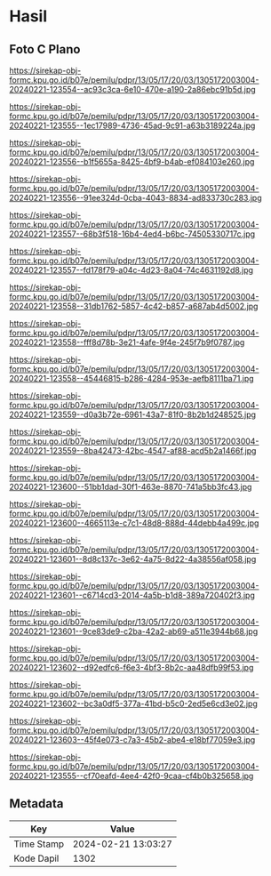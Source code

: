 # Hasil

## Foto C Plano

https://sirekap-obj-formc.kpu.go.id/b07e/pemilu/pdpr/13/05/17/20/03/1305172003004-20240221-123554--ac93c3ca-6e10-470e-a190-2a86ebc91b5d.jpg

https://sirekap-obj-formc.kpu.go.id/b07e/pemilu/pdpr/13/05/17/20/03/1305172003004-20240221-123555--1ec17989-4736-45ad-9c91-a63b3189224a.jpg

https://sirekap-obj-formc.kpu.go.id/b07e/pemilu/pdpr/13/05/17/20/03/1305172003004-20240221-123556--b1f5655a-8425-4bf9-b4ab-ef084103e260.jpg

https://sirekap-obj-formc.kpu.go.id/b07e/pemilu/pdpr/13/05/17/20/03/1305172003004-20240221-123556--91ee324d-0cba-4043-8834-ad833730c283.jpg

https://sirekap-obj-formc.kpu.go.id/b07e/pemilu/pdpr/13/05/17/20/03/1305172003004-20240221-123557--68b3f518-16b4-4ed4-b6bc-74505330717c.jpg

https://sirekap-obj-formc.kpu.go.id/b07e/pemilu/pdpr/13/05/17/20/03/1305172003004-20240221-123557--fd178f79-a04c-4d23-8a04-74c4631192d8.jpg

https://sirekap-obj-formc.kpu.go.id/b07e/pemilu/pdpr/13/05/17/20/03/1305172003004-20240221-123558--31db1762-5857-4c42-b857-a687ab4d5002.jpg

https://sirekap-obj-formc.kpu.go.id/b07e/pemilu/pdpr/13/05/17/20/03/1305172003004-20240221-123558--fff8d78b-3e21-4afe-9f4e-245f7b9f0787.jpg

https://sirekap-obj-formc.kpu.go.id/b07e/pemilu/pdpr/13/05/17/20/03/1305172003004-20240221-123558--45446815-b286-4284-953e-aefb8111ba71.jpg

https://sirekap-obj-formc.kpu.go.id/b07e/pemilu/pdpr/13/05/17/20/03/1305172003004-20240221-123559--d0a3b72e-6961-43a7-81f0-8b2b1d248525.jpg

https://sirekap-obj-formc.kpu.go.id/b07e/pemilu/pdpr/13/05/17/20/03/1305172003004-20240221-123559--8ba42473-42bc-4547-af88-acd5b2a1466f.jpg

https://sirekap-obj-formc.kpu.go.id/b07e/pemilu/pdpr/13/05/17/20/03/1305172003004-20240221-123600--51bb1dad-30f1-463e-8870-741a5bb3fc43.jpg

https://sirekap-obj-formc.kpu.go.id/b07e/pemilu/pdpr/13/05/17/20/03/1305172003004-20240221-123600--4665113e-c7c1-48d8-888d-44debb4a499c.jpg

https://sirekap-obj-formc.kpu.go.id/b07e/pemilu/pdpr/13/05/17/20/03/1305172003004-20240221-123601--8d8c137c-3e62-4a75-8d22-4a38556af058.jpg

https://sirekap-obj-formc.kpu.go.id/b07e/pemilu/pdpr/13/05/17/20/03/1305172003004-20240221-123601--c6714cd3-2014-4a5b-b1d8-389a720402f3.jpg

https://sirekap-obj-formc.kpu.go.id/b07e/pemilu/pdpr/13/05/17/20/03/1305172003004-20240221-123601--9ce83de9-c2ba-42a2-ab69-a511e3944b68.jpg

https://sirekap-obj-formc.kpu.go.id/b07e/pemilu/pdpr/13/05/17/20/03/1305172003004-20240221-123602--d92edfc6-f6e3-4bf3-8b2c-aa48dfb99f53.jpg

https://sirekap-obj-formc.kpu.go.id/b07e/pemilu/pdpr/13/05/17/20/03/1305172003004-20240221-123602--bc3a0df5-377a-41bd-b5c0-2ed5e6cd3e02.jpg

https://sirekap-obj-formc.kpu.go.id/b07e/pemilu/pdpr/13/05/17/20/03/1305172003004-20240221-123603--45f4e073-c7a3-45b2-abe4-e18bf77059e3.jpg

https://sirekap-obj-formc.kpu.go.id/b07e/pemilu/pdpr/13/05/17/20/03/1305172003004-20240221-123555--cf70eafd-4ee4-42f0-9caa-cf4b0b325658.jpg


## Metadata

| Key        | Value               |
| ---------- | ------------------- |
| Time Stamp | 2024-02-21 13:03:27 |
| Kode Dapil | 1302                |



